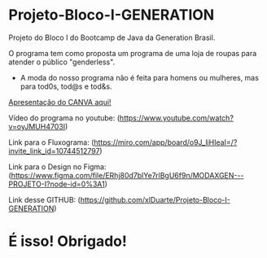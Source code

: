 # Projeto-Bloco-I-GENERATION

Projeto do Bloco I do Bootcamp de Java da Generation Brasil.

O programa tem como proposta um programa de uma loja de roupas para atender o público "genderless". 
- A moda do nosso programa não é feita para homens ou mulheres, mas para tod0s, tod@s e tod&s.

[Apresentação do CANVA aqui!](https://www.canva.com/design/DAEvnyGNqXM/iICwWErChUYgdso4q2Z_Og/view?utm_content=DAEvnyGNqXM&utm_campaign=designshare&utm_medium=link&utm_source=publishpresent)</p>
Vídeo do programa no youtube: (https://www.youtube.com/watch?v=oyJMUH4703I)</p>
Link para o Fluxograma: (https://miro.com/app/board/o9J_liHIeaI=/?invite_link_id=10744512797)</p>
Link para o Design no Figma: (https://www.figma.com/file/ERhj80d7blYe7rlBgU6f9n/MODAXGEN---PROJETO-I?node-id=0%3A1)</p>
Link desse GITHUB: (https://github.com/xlDuarte/Projeto-Bloco-I-GENERATION)</p>


# É isso! Obrigado!
